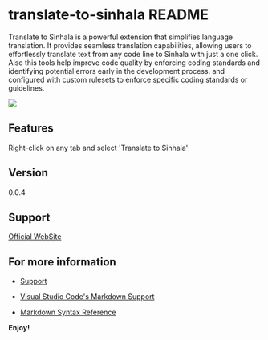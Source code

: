 # translate-to-sinhala README

Translate to Sinhala is a powerful extension that simplifies language translation. It provides seamless translation capabilities, allowing users to effortlessly translate text from any code line to Sinhala with just a one click. Also this  tools help improve code quality by enforcing coding standards and identifying potential errors early in the development process. and configured with custom rulesets to enforce specific coding standards or guidelines.

<img src= 'https://i.ibb.co/bmHB2jh/Capture.png'>

## Features

Right-click on any tab and select 'Translate to Sinhala'

## Version 
0.0.4

## Support  

[Official WebSite](https://nadeesha95.github.io/translate-to-sinhala.html)

## For more information
* [Support](https://zeylontop10.com/nadeesha-weerasekara)

* [Visual Studio Code's Markdown Support](http://code.visualstudio.com/docs/languages/markdown)
* [Markdown Syntax Reference](https://help.github.com/articles/markdown-basics/)

**Enjoy!**

